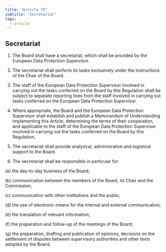 ```yaml
---
title: "Article 75"
subtitle: "Secretariat"
tags:
  - article
---
```

## Secretariat

1. The Board shall have a secretariat, which shall be provided by the European Data Protection Supervisor.

2. The secretariat shall perform its tasks exclusively under the instructions of the Chair of the Board.

3. The staff of the European Data Protection Supervisor involved in carrying out the tasks conferred on the Board by this Regulation shall be subject to separate reporting lines from the staff involved in carrying out tasks conferred on the European Data Protection Supervisor.

4. Where appropriate, the Board and the European Data Protection Supervisor shall establish and publish a Memorandum of Understanding implementing this Article, determining the terms of their cooperation, and applicable to the staff of the European Data Protection Supervisor involved in carrying out the tasks conferred on the Board by this Regulation.

5. The secretariat shall provide analytical, administrative and logistical support to the Board.

6. The secretariat shall be responsible in particular for:

(a) the day-to-day business of the Board;

(b) communication between the members of the Board, its Chair and the Commission;

(c) communication with other institutions and the public;

(d) the use of electronic means for the internal and external communication;

(e) the translation of relevant information;

(f) the preparation and follow-up of the meetings of the Board;

(g) the preparation, drafting and publication of opinions, decisions on the settlement of disputes between supervisory authorities and other texts adopted by the Board.
